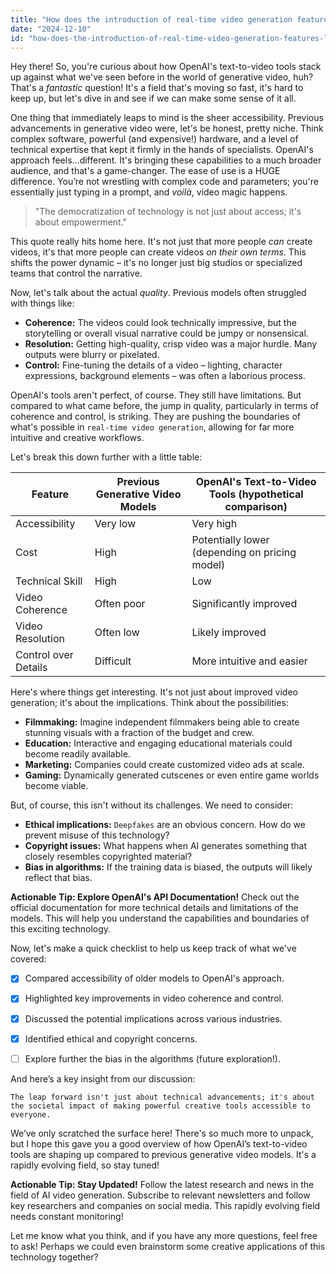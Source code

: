 ```yaml
---
title: "How does the introduction of real-time video generation features like text-to-video in OpenAI's tools compare to previous advancements in generative video models?"
date: "2024-12-10"
id: "how-does-the-introduction-of-real-time-video-generation-features-like-text-to-video-in-openais-tools-compare-to-previous-advancements-in-generative-video-models"
---
```


Hey there! So, you're curious about how OpenAI's text-to-video tools stack up against what we've seen before in the world of generative video, huh? That's a *fantastic* question!  It's a field that's moving so fast, it's hard to keep up, but let's dive in and see if we can make some sense of it all.

One thing that immediately leaps to mind is the sheer accessibility.  Previous advancements in generative video were, let's be honest, pretty niche.  Think complex software, powerful (and expensive!) hardware, and a level of technical expertise that kept it firmly in the hands of specialists.  OpenAI's approach feels…different.  It's bringing these capabilities to a much broader audience, and that's a game-changer.  The ease of use is a HUGE difference. You’re not wrestling with complex code and parameters; you're essentially just typing in a prompt, and *voilà*, video magic happens.

> "The democratization of technology is not just about access; it's about empowerment."

This quote really hits home here.  It's not just that more people *can* create videos, it's that more people can create videos *on their own terms*.  This shifts the power dynamic – it's no longer just big studios or specialized teams that control the narrative.

Now, let's talk about the actual *quality*.  Previous models often struggled with things like:

* **Coherence:**  The videos could look technically impressive, but the storytelling or overall visual narrative could be jumpy or nonsensical.
* **Resolution:**  Getting high-quality, crisp video was a major hurdle. Many outputs were blurry or pixelated.
* **Control:**  Fine-tuning the details of a video – lighting, character expressions, background elements – was often a laborious process.

OpenAI's tools aren't perfect, of course.  They still have limitations.  But compared to what came before, the jump in quality, particularly in terms of coherence and control, is striking.  They are pushing the boundaries of what's possible in `real-time video generation`, allowing for far more intuitive and creative workflows.


Let's break this down further with a little table:


| Feature           | Previous Generative Video Models | OpenAI's Text-to-Video Tools (hypothetical comparison) |
|--------------------|------------------------------------|------------------------------------------------------|
| Accessibility     | Very low                          | Very high                                            |
| Cost              | High                               | Potentially lower (depending on pricing model)       |
| Technical Skill   | High                               | Low                                                 |
| Video Coherence   | Often poor                         | Significantly improved                                 |
| Video Resolution  | Often low                          | Likely improved                                      |
| Control over Details | Difficult                         | More intuitive and easier                               |


Here's where things get interesting.  It's not just about improved video generation; it's about the implications.  Think about the possibilities:

* **Filmmaking:** Imagine independent filmmakers being able to create stunning visuals with a fraction of the budget and crew.
* **Education:**  Interactive and engaging educational materials could become readily available.
* **Marketing:**  Companies could create customized video ads at scale.
* **Gaming:**  Dynamically generated cutscenes or even entire game worlds become viable.


But, of course, this isn't without its challenges.  We need to consider:

* **Ethical implications:**  `Deepfakes` are an obvious concern.  How do we prevent misuse of this technology?
* **Copyright issues:**  What happens when AI generates something that closely resembles copyrighted material?
* **Bias in algorithms:**  If the training data is biased, the outputs will likely reflect that bias.


**Actionable Tip: Explore OpenAI's API Documentation!**  Check out the official documentation for more technical details and limitations of the models. This will help you understand the capabilities and boundaries of this exciting technology.

Now, let's make a quick checklist to help us keep track of what we've covered:

- [x] Compared accessibility of older models to OpenAI's approach.
- [x] Highlighted key improvements in video coherence and control.
- [x] Discussed the potential implications across various industries.
- [x] Identified ethical and copyright concerns.
- [ ] Explore further the bias in the algorithms (future exploration!).


And here’s a key insight from our discussion:

```
The leap forward isn't just about technical advancements; it's about the societal impact of making powerful creative tools accessible to everyone.
```


We’ve only scratched the surface here!  There's so much more to unpack, but I hope this gave you a good overview of how OpenAI’s text-to-video tools are shaping up compared to previous generative video models.  It's a rapidly evolving field, so stay tuned!

**Actionable Tip: Stay Updated!** Follow the latest research and news in the field of AI video generation.  Subscribe to relevant newsletters and follow key researchers and companies on social media.  This rapidly evolving field needs constant monitoring!


Let me know what you think, and if you have any more questions, feel free to ask!  Perhaps we could even brainstorm some creative applications of this technology together?
